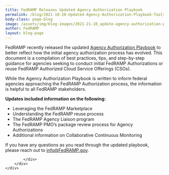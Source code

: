 ```yaml
---
title: FedRAMP Releases Updated Agency Authorization Playbook
permalink: /blog/2021-10-20-Updated-Agency-Authorization-Playbook-Tools/
body-class: page-blog
image: /assets/img/blog-images/2021-21-10_update-agency-authorization-playbook.png
author: FedRAMP
layout: blog-page
---
```


FedRAMP recently released the updated [Agency Authorization Playbook](https://www.fedramp.gov/assets/resources/documents/Agency_Authorization_Playbook.pdf) to better reflect how the initial agency authorization process has evolved. This document is a compilation of best practices, tips, and step-by-step guidance for agencies seeking to conduct initial FedRAMP Authorizations or reuse FedRAMP Authorized Cloud Service Offerings (CSOs). 
 
While the Agency Authorization Playbook is written to inform federal agencies approaching the FedRAMP Authorization process, the information is helpful to all FedRAMP stakeholders.
 
<strong>Updates included information on the following:</strong>
- Leveraging the FedRAMP Marketplace
- Understanding the FedRAMP reuse process
- The FedRAMP Agency Liaison program 
- The FedRAMP PMO’s package review process for Agency Authorizations 
- Additional information on Collaborative Continuous Monitoring 

If you have any questions as you read through the updated playbook, please reach out to <a href="mailto:info@FedRAMP.gov">info@FedRAMP.gov</a>.
</p>


			</div>
		</div>
	</div>
</section>
